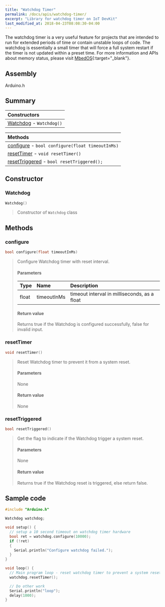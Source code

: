 ```yaml
---
title: "Watchdog Timer"
permalink: /docs/apis/watchdog-timer/
excerpt: "Library for watchdog timer on IoT DevKit"
last_modified_at: 2018-04-23T08:08:30-04:00
---
```


The watchdog timer is a very useful feature for projects that are intended to
run for extended periods of time or contain unstable loops of code. The watchdog
is essentially a small timer that will force a full system restart if the timer
is not updated within a preset time. For more information and APIs about memory
status, please visit
[MbedOS](https://os.mbed.com/cookbook/WatchDog-Timer){:target="\_blank"}.

## Assembly

Arduino.h

## Summary

| Constructors                         |
| :----------------------------------- |
| [Watchdog](#Watchdog) - `Watchdog()` |

| Methods                                                       |
| :------------------------------------------------------------ |
| [configure](#configure) - `bool configure(float timeoutInMs)` |
| [resetTimer](#resetTimer) - `void resetTimer()`               |
| [resetTriggered](#resetTriggered) - `bool resetTriggered();`  |

## Constructor

### Watchdog

```cpp
Watchdog()
```

> Constructor of `Watchdog` class

## Methods

### configure

```cpp
bool configure(float timeoutInMs)
```

> Configure Watchdog timer with reset interval.
>
> #### Parameters
>
> | Type  | Name        | Description                                  |
> | :---- | :---------- | :------------------------------------------- |
> | float | timeoutInMs | timeout interval in milliseconds, as a float |
>
> #### Return value
>
> Returns true if the Watchdog is configured successfully, false for invalid
> input.

### resetTimer

```cpp
void resetTimer()
```

> Reset Watchdog timer to prevent it from a system reset.
>
> #### Parameters
>
> None
>
> #### Return value
>
> None

### resetTriggered

```cpp
bool resetTriggered()
```

> Get the flag to indicate if the Watchdog trigger a system reset.
>
> #### Parameters
>
> None
>
> #### Return value
>
> Returns true if the Watchdog reset is triggered, else return false.

## Sample code

```cpp
#include "Arduino.h"

Watchdog watchdog;

void setup() {
  // setup a 10 second timeout on watchdog timer hardware
  bool ret = watchdog.configure(10000);
  if (!ret)
  {
    Serial.println("Configure watchdog failed.");
  }
}

void loop() {
  // Main program loop - reset watchdog timer to prevent a system reset
  watchdog.resetTimer();

  // Do other work
  Serial.println("loop");
  delay(1000);
}

```

